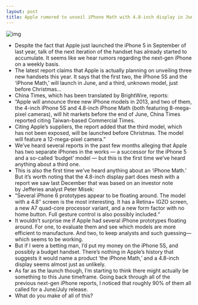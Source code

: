 ```yaml
---
layout: post
title: Apple rumored to unveil iPhone Math with 4.8-inch display in June
---
```

![img](http://media.idownloadblog.com/wp-content/uploads/2012/10/iPhone-5-LTE.png)
* Despite the fact that Apple just launched the iPhone 5 in September of last year, talk of the next iteration of the handset has already started to accumulate. It seems like we hear rumors regarding the next-gen iPhone on a weekly basis.
* The latest report claims that Apple is actually planning on unveiling three new handsets this year. It says that the first two, the iPhone 5S and the ‘iPhone Math,’ will launch in June, and a third, unknown model, just before Christmas…
* China Times, which has been translated by BrightWire, reports:
* “Apple will announce three new iPhone models in 2013, and two of them, the 4-inch iPhone 5S and 4.8-inch iPhone Math (both featuring 8-mega-pixel cameras), will hit markets before the end of June, China Times reported citing Taiwan-based Commercial Times.
* Citing Apple’s suppliers, the report added that the third model, which has not been exposed, will be launched before Christmas. The model will feature a 12-mega-pixel camera.”
* We’ve heard several reports in the past few months alleging that Apple has two separate iPhones in the works — a successor for the iPhone 5 and a so-called ‘budget’ model — but this is the first time we’ve heard anything about a third one.
* This is also the first time we’ve heard anything about an ‘iPhone Math.’ But it’s worth noting that the 4.8-inch display part does mesh with a report we saw last December that was based on an investor note by Jefferies analyst Peter Misek:
* “Several iPhone 6 prototypes appear to be floating around. The model with a 4.8″ screen is the most interesting. It has a Retina+ IGZO screen, a new A7 quad-core processor variant, and a new form factor with no home button. Full gesture control is also possibly included.“
* It wouldn’t surprise me if Apple had several iPhone prototypes floating around. For one, to evaluate them and see which models are more efficient to manufacture. And two, to keep analysts and such guessing—which seems to be working.
* But if I were a betting man, I’d put my money on the iPhone 5S, and possibly a budget handset. There’s nothing in Apple’s history that suggests it would name a product ‘the iPhone Math,’ and a 4.8-inch display seems almost just as unlikely.
* As far as the launch though, I’m starting to think there might actually be something to this June timeframe. Going back through all of the previous next-gen iPhone reports, I noticed that roughly 90% of them all called for a June/July release.
* What do you make of all of this?

